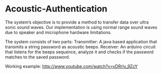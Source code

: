 Acoustic-Authentication
=======================

The system’s objective is to provide a method to transfer data over ultra sonic sound waves. Our implementation is using normal range sound waves due to speaker and microphone hardware limitations. 
The system consists of two parts:Transmitter: A java based application that transmits a string password as acoustic beeps.Receiver: An arduino circuit that listens for the beeps sequence, analyze it and checks if the password matches to the saved password.Working example:
http://www.youtube.com/watch?v=vDRrlv_9ZcY